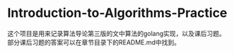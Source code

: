 # Introduction-to-Algorithms-Practice

这个项目是用来记录算法导论第三版的文中算法的golang实现，以及课后习题。
部分课后习题的答案可以在章节目录下的README.md中找到。